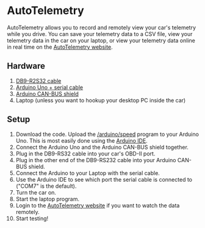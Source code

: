 # AutoTelemetry
AutoTelemetry allows you to record and remotely view your car's telemetry while you drive. You can save your telemetry data to a CSV file, view your telemetry data in the car on your laptop, or view your telemetry data online in real time on the [AutoTelemetry website](https://autotelemetry.azurewebsites.net/).

## Hardware
1. [DB9-R2S32 cable](https://www.amazon.com/dp/B01ETRINYO/ref=cm_sw_em_r_mt_dp_jWzoFb6F0DSE8)
2. [Arduino Uno + serial cable](https://www.amazon.com/dp/B01EWOE0UU/ref=cm_sw_em_r_mt_dp_sZzoFbJMW9MM0)
3. [Arduino CAN-BUS shield](https://www.amazon.com/dp/B00NQVH666/ref=cm_sw_em_r_mt_dp_zYzoFb48E4WSF)
4. Laptop (unless you want to hookup your desktop PC inside the car)

## Setup
1. Download the code. Upload the [/arduino/speed](https://github.com/austinbaccus/autotelemetry/blob/master/arduino/Speed.ino) program to your Arduino Uno. This is most easily done using the [Arduino IDE](https://www.arduino.cc/en/Main/Software).
2. Connect the Arduino Uno and the Arduino CAN-BUS shield together.
3. Plug in the DB9-RS32 cable into your car's OBD-II port. 
4. Plug in the other end of the DB9-RS232 cable into your Arduino CAN-BUS shield.
5. Connect the Arduino to your Laptop with the serial cable.
6. Use the Arduino IDE to see which port the serial cable is connected to ("COM7" is the default).
7. Turn the car on.
8. Start the laptop program.
9. Login to the [AutoTelemetry website](https://autotelemetry.azurewebsites.net/) if you want to watch the data remotely.
10. Start testing!
